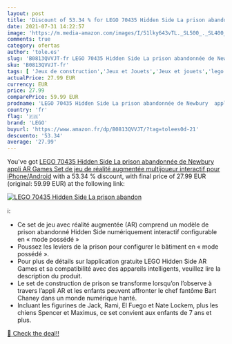 ```yaml
---
layout: post
title: 'Discount of 53.34 % for LEGO 70435 Hidden Side La prison abandon'
date: 2021-07-31 14:22:57
image: 'https://m.media-amazon.com/images/I/51lky643vTL._SL500_._SL400_.jpg'
comments: true
category: ofertas
author: 'tole.es'
slug: 'B0813QVVJT-fr LEGO 70435 Hidden Side La prison abandonnée de Newbury...'
sku: 'B0813QVVJT-fr'
tags: [ 'Jeux de construction','Jeux et Jouets','Jeux et jouets','lego', ]
actualPrice: 27.99 EUR
currency: EUR
price: 27.99
comparePrice: 59.99 EUR
prodname: 'LEGO 70435 Hidden Side La prison abandonnée de Newbury  appli AR Games  Set de jeu de réalité augmentée multijoueur interactif pour iPhone/Android'
country: 'fr'
flag: '🇫🇷'
brand: 'LEGO'
buyurl: 'https://www.amazon.fr/dp/B0813QVVJT/?tag=tolees0d-21'
descuento: '53.34'
average: '27.99'
---
```


You've got [LEGO 70435 Hidden Side La prison abandonnée de Newbury  appli AR Games  Set de jeu de réalité augmentée multijoueur interactif pour iPhone/Android](https://www.amazon.fr/dp/B0813QVVJT/?tag=tolees0d-21) with a  53.34 % discount, with final price of 27.99 EUR (original: 59.99 EUR) at the following link:

[![LEGO 70435 Hidden Side La prison abandon](https://m.media-amazon.com/images/I/51lky643vTL._SL500_._SL400_.jpg)](https://www.amazon.fr/dp/B0813QVVJT/?tag=tolees0d-21)

ℹ️:

- Ce set de jeu avec réalité augmentée (AR) comprend un modèle de prison abandonné Hidden Side numériquement interactif configurable en « mode possédé »
- Poussez les leviers de la prison pour configurer le bâtiment en « mode possédé ».
- Pour plus de détails sur lapplication gratuite LEGO Hidden Side AR Games et sa compatibilité avec des appareils intelligents, veuillez lire la description du produit.
- Le set de construction de prison se transforme lorsqu’on l’observe à travers l’appli AR et les enfants peuvent affronter le chef fantôme Bart Chaney dans un monde numérique hanté.
- Incluant les figurines de Jack, Rami, El Fuego et Nate Lockem, plus les chiens Spencer et Maximus, ce set convient aux enfants de 7 ans et plus.

[🛒 Check the deal!!](https://www.amazon.fr/dp/B0813QVVJT/?tag=tolees0d-21)
